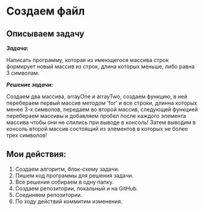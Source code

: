 # **Создаем файл**

## **Описываем задачу**

**_Задача_:**

 Написать программу, которая из имеющегося массива строк формирует новый массив из строк, длина которых меньше, либо равна 3 символам.

**_Решение задачи:_**

Создаем два массива, arrayOne и arrayTwo, создаем функцию, в ней перебераем первый массив методом 'for' и все строки, длинна которых менее 3-х символов, передаем во второй массив, следующей функцией перебераем  массивы и добавляем пробел после каждого элемента массива чтобы они не слились при выводе в консоль! Затем выводим в консоль второй массив состоящий из элементов в которых не более трех символов!

## **Мои действия:**
1. Создаем алгоритм, блок-схему задачи.
2. Пишем код программы для решения задачи.
3. Все решения собираем в одну папку.
4. Создаем репозитории, локальный и на GitHub.
5. Соединяем репозитории.
6. По ходу действий коммитим изменения.
